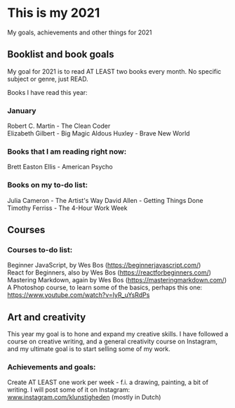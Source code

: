 # This is my 2021
My goals, achievements and other things for 2021

## Booklist and book goals
My goal for 2021 is to read AT LEAST two books every month. No specific subject or genre, just READ.

Books I have read this year:
### January
Robert C. Martin - The Clean Coder  
Elizabeth Gilbert - Big Magic
Aldous Huxley - Brave New World  

### Books that I am reading right now:
Brett Easton Ellis - American Psycho

### Books on my to-do list:
Julia Cameron - The Artist's Way 
David Allen - Getting Things Done  
Timothy Ferriss - The 4-Hour Work Week

## Courses

### Courses to-do list:
Beginner JavaScript, by Wes Bos (https://beginnerjavascript.com/)  
React for Beginners, also by Wes Bos (https://reactforbeginners.com/)  
Mastering Markdown, again by Wes Bos (https://masteringmarkdown.com/)  
A Photoshop course, to learn some of the basics, perhaps this one: https://www.youtube.com/watch?v=IyR_uYsRdPs

## Art and creativity
This year my goal is to hone and expand my creative skills. I have followed a course on creative writing, and a general creativity course on Instagram, and my ultimate goal is to start selling some of my work.

### Achievements and goals:
Create AT LEAST one work per week - f.i. a drawing, painting, a bit of writing.
I will post some of it on Instagram: www.instagram.com/klunstigheden (mostly in Dutch)
